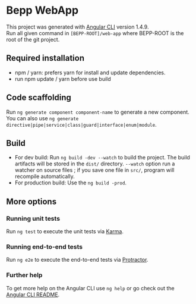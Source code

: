 # Bepp WebApp

This project was generated with [Angular CLI](https://github.com/angular/angular-cli) version 1.4.9.  
Run all given command in `[BEPP-ROOT]/web-app` where BEPP-ROOT is the root of the git project.

## Required installation
* npm / yarn: prefers yarn for install and update dependencies.
* run npm update / yarn before use build

## Code scaffolding

Run `ng generate component component-name` to generate a new component. You can also use `ng generate directive|pipe|service|class|guard|interface|enum|module`.

## Build

* For dev build: Run `ng build -dev --watch` to build the project. The build artifacts will be stored in the `dist/` directory. `--watch` option run a watcher on source files ;
if you save one file in `src/`, program will recompile automatically.
* For production build: Use the `ng build -prod`.

## More options
### Running unit tests

Run `ng test` to execute the unit tests via [Karma](https://karma-runner.github.io).

### Running end-to-end tests

Run `ng e2e` to execute the end-to-end tests via [Protractor](http://www.protractortest.org/).

### Further help

To get more help on the Angular CLI use `ng help` or go check out the [Angular CLI README](https://github.com/angular/angular-cli/blob/master/README.md).

